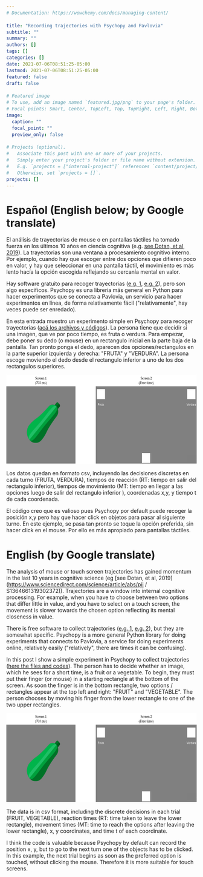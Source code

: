 ```yaml
---
# Documentation: https://wowchemy.com/docs/managing-content/

title: "Recording trajectories with Psychopy and Pavlovia"
subtitle: ""
summary: ""
authors: []
tags: []
categories: []
date: 2021-07-06T08:51:25-05:00
lastmod: 2021-07-06T08:51:25-05:00
featured: false
draft: false

# Featured image
# To use, add an image named `featured.jpg/png` to your page's folder.
# Focal points: Smart, Center, TopLeft, Top, TopRight, Left, Right, BottomLeft, Bottom, BottomRight.
image:
  caption: ""
  focal_point: ""
  preview_only: false

# Projects (optional).
#   Associate this post with one or more of your projects.
#   Simply enter your project's folder or file name without extension.
#   E.g. `projects = ["internal-project"]` references `content/project/deep-learning/index.md`.
#   Otherwise, set `projects = []`.
projects: []
---
```


# Español (English below; by Google translate)

El análisis de trayectorias de mouse o en pantallas táctiles ha tomado fuerza en los últimos 10 años en ciencia cognitiva (e.g. [see Dotan, et al, 2019](https://www.sciencedirect.com/science/article/abs/pii/S1364661319302372)). La trayectorias son una ventana a procesamiento cognitivo interno. Por ejemplo, cuando hay que escoger entre dos opciones que difieren poco en valor, y hay que seleccionar en una pantalla táctil, el movimiento es más lento hacía la opción escogida reflejando su cercanía mental en valor. 

Hay software gratuito para recoger trayectorias ([e.g. 1](https://trajtracker.wixsite.com/trajtracker), [e.g. 2](http://www.mousetracker.org/)), pero son algo especificos. Psychopy es una libreria más general en Python para hacer experimentos que se conecta a Pavlovia, un servicio para hacer experimentos en línea, de forma relativamente fácil ("relativamente", hay veces puede ser enredado). 

En esta entrada muestro un experimento simple en Psychopy para recoger trayectorias ([acá los archivos y códigos](https://github.com/santiagoalonso/starter-academic/tree/master/content/post/Psychopy_Trajectories/Ppy)). La persona tiene que decidir si una imagen, que ve por poco tiempo, es fruta o verdura. Para empezar, debe poner su dedo (o mouse) en un rectangulo inicial en la parte baja de la pantalla. Tan pronto ponga el dedo, aparecen dos opciones/rectangulos en la parte superior izquierda y derecha: "FRUTA" y "VERDURA". La persona escoge moviendo el dedo desde el rectangulo inferior a uno de los dos rectangulos superiores. 

<center><img src="Exp_Design.png" width = "616" height = '234'></center>

Los datos quedan en formato csv, incluyendo las decisiones discretas en cada turno (FRUTA, VERDURA), tiempos de reacción (RT: tiempo en salir del rectangulo inferior), tiempos de movimiento (MT: tiempo en llegar a las opciones luego de salir del rectangulo inferior ), coordenadas x,y, y tiempo t de cada coordenada.     

El código creo que es valioso pues Psychopy por default puede recoger la posición x,y pero hay que hacer click en objetos para pasar al siguiente turno. En este ejemplo, se pasa tan pronto se toque la opción preferida, sin hacer click en el mouse. Por ello es más apropiado para pantallas táctiles. 

# English (by Google translate)

The analysis of mouse or touch screen trajectories has gained momentum in the last 10 years in cognitive science (eg [see Dotan, et al, 2019](https://www.sciencedirect.com/science/article/abs/pii / S1364661319302372)). Trajectories are a window into internal cognitive processing. For example, when you have to choose between two options that differ little in value, and you have to select on a touch screen, the movement is slower towards the chosen option reflecting its mental closeness in value.

There is free software to collect trajectories ([e.g. 1](https://trajtracker.wixsite.com/trajtracker), [e.g. 2](http://www.mousetracker.org/)), but they are somewhat specific. Psychopy is a more general Python library for doing experiments that connects to Pavlovia, a service for doing experiments online, relatively easily ("relatively", there are times it can be confusing).

In this post I show a simple experiment in Psychopy to collect trajectories ([here the files and codes](https://github.com/santiagoalonso/starter-academic/tree/master/content/post/Psychopy_Trajectories/Ppy)). The person has to decide whether an image, which he sees for a short time, is a fruit or a vegetable. To begin, they must put their finger (or mouse) in a starting rectangle at the bottom of the screen. As soon the finger is in the bottom rectangle, two options / rectangles appear at the top left and right: "FRUIT" and "VEGETABLE". The person chooses by moving his finger from the lower rectangle to one of the two upper rectangles.

<center><img src="Exp_Design.png" width = "616" height = '234'></center>

The data is in csv format, including the discrete decisions in each trial (FRUIT, VEGETABLE), reaction times (RT: time taken to leave the lower rectangle), movement times (MT: time to reach the options after leaving the lower rectangle), x, y coordinates, and time t of each coordinate.

I think the code is valuable because Psychopy by default can record the position x, y, but to go to the next turn one of the objects has to be clicked. In this example, the next trial begins as soon as the preferred option is touched, without clicking the mouse. Therefore it is more suitable for touch screens.

